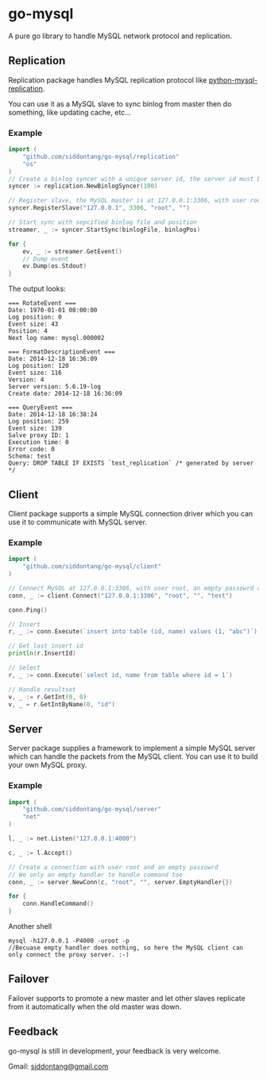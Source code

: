 # go-mysql

A pure go library to handle MySQL network protocol and replication.

## Replication

Replication package handles MySQL replication protocol like [python-mysql-replication](https://github.com/noplay/python-mysql-replication).

You can use it as a MySQL slave to sync binlog from master then do something, like updating cache, etc...

### Example

```go
import (
    "github.com/siddontang/go-mysql/replication"
    "os"
)
// Create a binlog syncer with a unique server id, the server id must be different from other MySQL's. 
syncer := replication.NewBinlogSyncer(100)

// Register slave, the MySQL master is at 127.0.0.1:3306, with user root and an empty password
syncer.RegisterSlave("127.0.0.1", 3306, "root", "")

// Start sync with sepcified binlog file and position
streamer, _ := syncer.StartSync(binlogFile, binlogPos)

for {
    ev, _ := streamer.GetEvent()
    // Dump event
    ev.Dump(os.Stdout)
}
```

The output looks:

```
=== RotateEvent ===
Date: 1970-01-01 08:00:00
Log position: 0
Event size: 43
Position: 4
Next log name: mysql.000002

=== FormatDescriptionEvent ===
Date: 2014-12-18 16:36:09
Log position: 120
Event size: 116
Version: 4
Server version: 5.6.19-log
Create date: 2014-12-18 16:36:09

=== QueryEvent ===
Date: 2014-12-18 16:38:24
Log position: 259
Event size: 139
Salve proxy ID: 1
Execution time: 0
Error code: 0
Schema: test
Query: DROP TABLE IF EXISTS `test_replication` /* generated by server */
```

## Client

Client package supports a simple MySQL connection driver which you can use it to communicate with MySQL server. 

### Example

```go
import (
    "github.com/siddontang/go-mysql/client"
)

// Connect MySQL at 127.0.0.1:3306, with user root, an empty passowrd and database test
conn, _ := client.Connect("127.0.0.1:3306", "root", "", "test")

conn.Ping()

// Insert
r, _ := conn.Execute(`insert into table (id, name) values (1, "abc")`)

// Get last insert id
println(r.InsertId)

// Select
r, _ := conn.Execute(`select id, name from table where id = 1`)

// Handle resultset
v, _ := r.GetInt(0, 0)
v, _ = r.GetIntByName(0, "id") 
```

## Server

Server package supplies a framework to implement a simple MySQL server which can handle the packets from the MySQL client. 
You can use it to build your own MySQL proxy. 

### Example

```go
import (
    "github.com/siddontang/go-mysql/server"
    "net"
)

l, _ := net.Listen("127.0.0.1:4000")

c, _ := l.Accept()

// Create a connection with user root and an empty passowrd
// We only an empty handler to handle command too
conn, _ := server.NewConn(c, "root", "", server.EmptyHandler{})

for {
    conn.HandleCommand()
}
```

Another shell

```
mysql -h127.0.0.1 -P4000 -uroot -p 
//Becuase empty handler does nothing, so here the MySQL client can only connect the proxy server. :-) 
```

## Failover

Failover supports to promote a new master and let other slaves replicate from it automatically when the old master was down.


## Feedback

go-mysql is still in development, your feedback is very welcome. 


Gmail: siddontang@gmail.com
